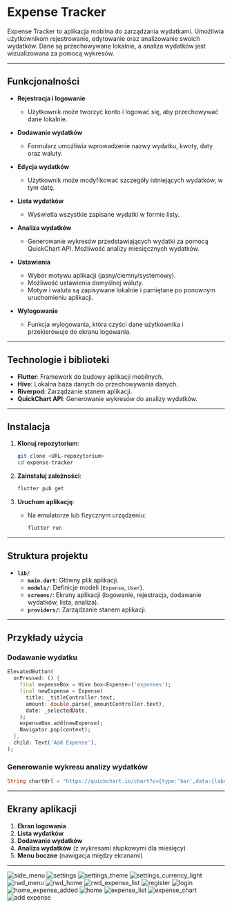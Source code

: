 # Expense Tracker

Expense Tracker to aplikacja mobilna do zarządzania wydatkami. Umożliwia użytkownikom rejestrowanie, edytowanie oraz analizowanie swoich wydatków. Dane są przechowywane lokalnie, a analiza wydatków jest wizualizowana za pomocą wykresów.

---

## Funkcjonalności

- **Rejestracja i logowanie**
  - Użytkownik może tworzyć konto i logować się, aby przechowywać dane lokalnie.

- **Dodawanie wydatków**
  - Formularz umożliwia wprowadzenie nazwy wydatku, kwoty, daty oraz waluty.

- **Edycja wydatków**
  - Użytkownik może modyfikować szczegóły istniejących wydatków, w tym datę.

- **Lista wydatków**
  - Wyświetla wszystkie zapisane wydatki w formie listy.

- **Analiza wydatków**
  - Generowanie wykresów przedstawiających wydatki za pomocą QuickChart API. Możliwość analizy miesięcznych wydatków.

- **Ustawienia**
  - Wybór motywu aplikacji (jasny/ciemny/systemowy).
  - Możliwość ustawienia domyślnej waluty.
  - Motyw i waluta są zapisywane lokalnie i pamiętane po ponownym uruchomieniu aplikacji.

- **Wylogowanie**
  - Funkcja wylogowania, która czyści dane użytkownika i przekierowuje do ekranu logowania.

---

## Technologie i biblioteki

- **Flutter**: Framework do budowy aplikacji mobilnych.
- **Hive**: Lokalna baza danych do przechowywania danych.
- **Riverpod**: Zarządzanie stanem aplikacji.
- **QuickChart API**: Generowanie wykresów do analizy wydatków.

---

## Instalacja

1. **Klonuj repozytorium**:
   ```bash
   git clone <URL-repozytorium>
   cd expense-tracker
   ```

2. **Zainstaluj zależności**:
   ```bash
   flutter pub get
   ```

3. **Uruchom aplikację**:
   - Na emulatorze lub fizycznym urządzeniu:
     ```bash
     flutter run
     ```

---

## Struktura projektu

- **`lib/`**
  - **`main.dart`**: Główny plik aplikacji.
  - **`models/`**: Definicje modeli (`Expense`, `User`).
  - **`screens/`**: Ekrany aplikacji (logowanie, rejestracja, dodawanie wydatków, lista, analiza).
  - **`providers/`**: Zarządzanie stanem aplikacji.

---

## Przykłady użycia

### Dodawanie wydatku
```dart
ElevatedButton(
  onPressed: () {
    final expenseBox = Hive.box<Expense>('expenses');
    final newExpense = Expense(
      title: _titleController.text,
      amount: double.parse(_amountController.text),
      date: _selectedDate,
    );
    expenseBox.add(newExpense);
    Navigator.pop(context);
  },
  child: Text('Add Expense'),
);
```

### Generowanie wykresu analizy wydatków
```dart
String chartUrl = "https://quickchart.io/chart?c={type:'bar',data:{labels:${labels},datasets:[{label:'Expenses',data:${data}}]}}";
```

---

## Ekrany aplikacji

1. **Ekran logowania**
2. **Lista wydatków**
3. **Dodawanie wydatków**
4. **Analiza wydatków** (z wykresami słupkowymi dla miesięcy)
5. **Menu boczne** (nawigacja między ekranami)

---
![side_menu](https://github.com/user-attachments/assets/720941e7-fb62-4f4b-8286-84406ed16b55)
![settings](https://github.com/user-attachments/assets/88113b8b-af78-44eb-9147-52902cfcbd11)
![settings_theme](https://github.com/user-attachments/assets/278ce2c6-f92f-415d-b1ff-7f49d765e7bb)
![settings_currency_light](https://github.com/user-attachments/assets/d03f70da-a8c7-4a02-9fb1-4e4de052e957)
![rwd_menu](https://github.com/user-attachments/assets/d262d4a0-1377-488b-a0d9-eddf75a42f01)
![rwd_home](https://github.com/user-attachments/assets/b07e8e94-c589-46c3-b82d-c6dc7c8914b0)
![rwd_expense_list](https://github.com/user-attachments/assets/e72d3847-585b-4b35-8440-35157767be54)
![register](https://github.com/user-attachments/assets/12b1b9c8-4701-4732-8f3b-884fa0317644)
![login](https://github.com/user-attachments/assets/9a1f14ec-7e1e-4b52-af3c-f715d437201c)
![home_expense_added](https://github.com/user-attachments/assets/adac7d91-2315-4b1f-895a-0718b6c44fe3)
![home](https://github.com/user-attachments/assets/5a905f66-c2c6-4e43-9b13-475ccef642bd)
![expense_list](https://github.com/user-attachments/assets/02cdd969-712b-4235-baff-b1ba2772805a)
![expense_chart](https://github.com/user-attachments/assets/b99c132d-dffb-4cfc-9303-e6075fd72bf9)
![add expense](https://github.com/user-attachments/assets/3ee74d80-5fc3-4b59-93b0-aa60a028bc94)


